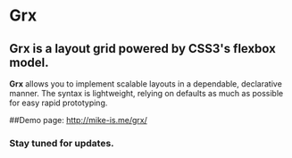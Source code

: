 # Grx
## Grx is a layout grid powered by CSS3's flexbox model.

**Grx** allows you to implement scalable layouts in a dependable, declarative manner. The syntax is lightweight, relying on defaults as much as possible for easy rapid prototyping.

##Demo page:
http://mike-is.me/grx/

### Stay tuned for updates.
